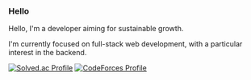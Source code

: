 ### Hello 
Hello, I'm a developer aiming for sustainable growth.

I'm currently focused on full-stack web development, with a particular interest in the backend.


[![Solved.ac Profile](http://mazassumnida.wtf/api/v2/generate_badge?boj=ilovecoffee)](https://solved.ac/ilovecoffee/)
[![CodeForces Profile](https://cf.leed.at?id={fru1t})](https://codeforces.com/profile/{fru1t})
